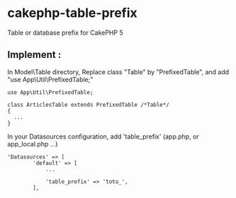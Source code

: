 # cakephp-table-prefix
Table or database prefix for CakePHP 5


## Implement :
In Model\Table directory, Replace class "Table" by "PrefixedTable", and add "use App\Util\PrefixedTable;"

```
use App\Util\PrefixedTable;

class ArticlesTable extends PrefixedTable /*Table*/
{
  ...
}
```

In your Datasources configuration, add 'table_prefix' (app.php, or app_local.php ...)
```
'Datasources' => [
        'default' => [
            ...

            'table_prefix' => 'toto_',
        ],
```
